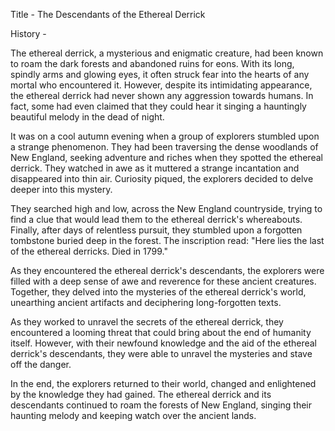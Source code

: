 Title - The Descendants of the Ethereal Derrick

History - 

The ethereal derrick, a mysterious and enigmatic creature, had been known to roam the dark forests and abandoned ruins for eons. With its long, spindly arms and glowing eyes, it often struck fear into the hearts of any mortal who encountered it. However, despite its intimidating appearance, the ethereal derrick had never shown any aggression towards humans. In fact, some had even claimed that they could hear it singing a hauntingly beautiful melody in the dead of night.

It was on a cool autumn evening when a group of explorers stumbled upon a strange phenomenon. They had been traversing the dense woodlands of New England, seeking adventure and riches when they spotted the ethereal derrick. They watched in awe as it muttered a strange incantation and disappeared into thin air. Curiosity piqued, the explorers decided to delve deeper into this mystery.

They searched high and low, across the New England countryside, trying to find a clue that would lead them to the ethereal derrick's whereabouts. Finally, after days of relentless pursuit, they stumbled upon a forgotten tombstone buried deep in the forest. The inscription read: "Here lies the last of the ethereal derricks. Died in 1799." 

As they encountered the ethereal derrick's descendants, the explorers were filled with a deep sense of awe and reverence for these ancient creatures. Together, they delved into the mysteries of the ethereal derrick's world, unearthing ancient artifacts and deciphering long-forgotten texts.

As they worked to unravel the secrets of the ethereal derrick, they encountered a looming threat that could bring about the end of humanity itself. However, with their newfound knowledge and the aid of the ethereal derrick's descendants, they were able to unravel the mysteries and stave off the danger.

In the end, the explorers returned to their world, changed and enlightened by the knowledge they had gained. The ethereal derrick and its descendants continued to roam the forests of New England, singing their haunting melody and keeping watch over the ancient lands.